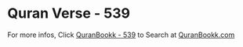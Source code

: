 # Quran Verse - 539 

For more infos, Click [QuranBookk - 539](https://www.quranbookk.com/quran/search?q=539) to Search at [QuranBookk.com](http://quranbookk.com/)
